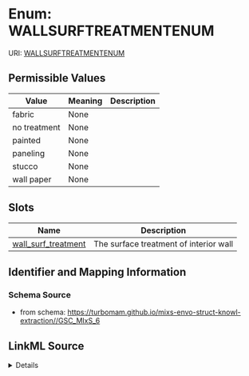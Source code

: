# Enum: WALLSURFTREATMENTENUM



URI: [WALLSURFTREATMENTENUM](WALLSURFTREATMENTENUM)

## Permissible Values

| Value | Meaning | Description |
| --- | --- | --- |
| fabric | None |  |
| no treatment | None |  |
| painted | None |  |
| paneling | None |  |
| stucco | None |  |
| wall paper | None |  |




## Slots

| Name | Description |
| ---  | --- |
| [wall_surf_treatment](wall_surf_treatment.md) | The surface treatment of interior wall |






## Identifier and Mapping Information







### Schema Source


* from schema: https://turbomam.github.io/mixs-envo-struct-knowl-extraction//GSC_MIxS_6




## LinkML Source

<details>
```yaml
name: WALL_SURF_TREATMENT_ENUM
from_schema: https://turbomam.github.io/mixs-envo-struct-knowl-extraction//GSC_MIxS_6
rank: 1000
permissible_values:
  fabric:
    text: fabric
  no treatment:
    text: no treatment
  painted:
    text: painted
  paneling:
    text: paneling
  stucco:
    text: stucco
  wall paper:
    text: wall paper

```
</details>
